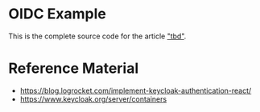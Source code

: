 # OIDC Example

This is the complete source code for the article ["tbd"](https://example.org).


# Reference Material

- https://blog.logrocket.com/implement-keycloak-authentication-react/
- https://www.keycloak.org/server/containers
